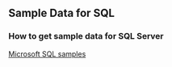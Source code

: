 ## Sample Data for SQL



### How to get sample data for SQL Server

[Microsoft SQL samples](https://learn.microsoft.com/en-us/sql/samples/sql-samples-where-are?view=sql-server-ver16)
